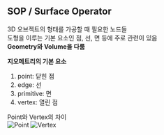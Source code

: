 ## SOP / Surface Operator
3D 오브젝트의 형태를 가공할 때 필요한 노드들   
도형을 이루는 기본 요소인 점, 선, 면 등에 주로 관련이 있음    
**Geometry와 Volume을 다룸**

**지오메트리의 기본 요소**    
1. point: 닫힌 점
2. edge: 선
3. primitive: 면
4. vertex: 열린 점


Point와 Vertex의 차이   
![Point](https://user-images.githubusercontent.com/90232599/138632341-c5400bf2-0148-4243-a13b-4f38a163950b.jpg)
![Vertex](https://user-images.githubusercontent.com/90232599/138632346-48c0b8db-09f5-4bb2-97ac-059683d30af0.jpg)




